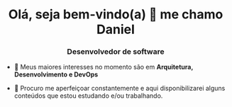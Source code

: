 <h1 align="center">Olá, seja bem-vindo(a) 👋 me chamo Daniel</h1>
<h3 align="center">Desenvolvedor de software</h3>

- 🌱 Meus maiores interesses no momento são em **Arquitetura, Desenvolvimento e DevOps**

- 🤝 Procuro me aperfeiçoar constantemente e aqui disponibilizarei alguns conteúdos que estou estudando e/ou trabalhando.
